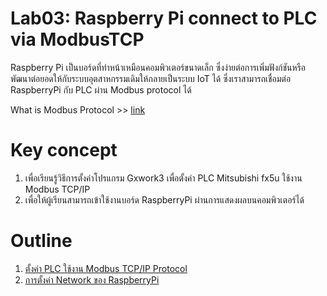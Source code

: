 # **Lab03: Raspberry Pi connect to PLC via ModbusTCP**
Raspberry Pi เป็นบอร์ดที่ทำหน้าเหมือนคอมพิวเตอร์ขนาดเล็ก ซึ่งง่ายต่อการเพิ่มฟังก์ชันหรือพัฒนาต่อยอดให้กับระบบอุตสาหกรรมเดิมให้กลายเป็นระบบ IoT ได้ ซึ่งเราสามารถเชื่อมต่อ RaspberryPi กับ PLC ผ่าน Modbus protocol ได้

What is Modbus Protocol >> [link](https://github.com/Advance-Innovation-Centre-AIC/IIoT_Training_course/blob/main/IoT_PLC/LAB03_Raspi_connect_PLC_ModbusTCP/Modbus_Protocol.md#modbus-protocol) 

# **Key concept**
1. เพื่อเรียนรู้วิธีการตั้งค่าโปรแกรม Gxwork3 เพื่อตั้งค่า PLC Mitsubishi fx5u ใช้งาน Modbus TCP/IP 
2. เพื่อให้ผู้เรียนสามารถเข้าใช้งานบอร์ด RaspberryPi ผ่านการแสดงผลบนคอมพิวเตอร์ได้

# **Outline**
 
1. [ตั้งค่า PLC ใช้งาน Modbus TCP/IP Protocol](https://github.com/Advance-Innovation-Centre-AIC/IIoT_Training_course/tree/main/IoT_PLC/LAB03_Raspi_connect_PLC_ModbusTCP#%E0%B8%95%E0%B8%B1%E0%B9%89%E0%B8%87%E0%B8%84%E0%B9%88%E0%B8%B2-plc-%E0%B9%83%E0%B8%8A%E0%B9%89%E0%B8%87%E0%B8%B2%E0%B8%99-modbus-tcpip-protocol)
2. [การตั้งค่า Network ของ RaspberryPi](https://github.com/Advance-Innovation-Centre-AIC/IIoT_Training_course/tree/main/IoT_PLC/LAB03_Raspi_connect_PLC_ModbusTCP#%E0%B8%81%E0%B8%B2%E0%B8%A3%E0%B8%95%E0%B8%B1%E0%B9%89%E0%B8%87%E0%B8%84%E0%B9%88%E0%B8%B2-network-%E0%B8%82%E0%B8%AD%E0%B8%87-raspberrypi)

